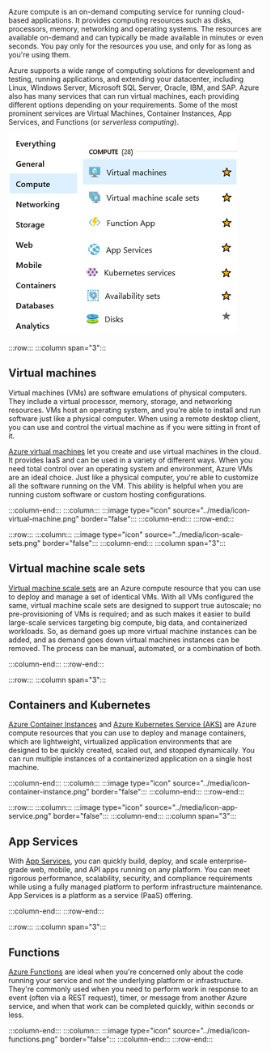 Azure compute is an on-demand computing service for running cloud-based applications. It provides computing resources such as disks, processors, memory, networking and operating systems. The resources are available on-demand and can typically be made available in minutes or even seconds. You pay only for the resources you use, and only for as long as you're using them.

Azure supports a wide range of computing solutions for development and testing, running applications, and extending your datacenter, including Linux, Windows Server, Microsoft SQL Server, Oracle, IBM, and SAP. Azure also has many services that can run virtual machines, each providing different options depending on your requirements. Some of the most prominent services are Virtual Machines, Container Instances, App Services, and Functions (or _serverless computing_).

![Screenshot of the portal compute services page including virtual machines and containers.](../media/compute-services.png)

:::row:::
  :::column span="3":::

## Virtual machines

Virtual machines (VMs) are software emulations of physical computers. They include a virtual processor, memory, storage, and networking resources. VMs host an operating system, and you're able to install and run software just like a physical computer. When using a remote desktop client, you can use and control the virtual machine as if you were sitting in front of it.

[Azure virtual machines](https://azure.microsoft.com/services/virtual-machines/?azure-portal=true) let you create and use virtual machines in the cloud. It provides IaaS and can be used in a variety of different ways. When you need total control over an operating system and environment, Azure VMs are an ideal choice. Just like a physical computer, you're able to customize all the software running on the VM. This ability is helpful when you are running custom software or custom hosting configurations. 

  :::column-end:::
  :::column:::
    :::image type="icon" source="../media/icon-virtual-machine.png" border="false":::
  :::column-end:::
:::row-end:::

:::row:::
  :::column:::
    :::image type="icon" source="../media/icon-scale-sets.png" border="false":::
  :::column-end:::
  :::column span="3":::

## Virtual machine scale sets

[Virtual machine scale sets](https://azure.microsoft.com/services/virtual-machine-scale-sets?azure-portal=true) are an Azure compute resource that you can use to deploy and manage a set of identical VMs. With all VMs configured the same, virtual machine scale sets are designed to support true autoscale; no pre-provisioning of VMs is required; and as such makes it easier to build large-scale services targeting big compute, big data, and containerized workloads. So, as demand goes up more virtual machine instances can be added, and as demand goes down virtual machines instances can be removed. The process can be manual, automated, or a combination of both. 

  :::column-end:::
:::row-end:::

:::row:::
  :::column span="3":::

## Containers and Kubernetes

[Azure Container Instances](https://azure.microsoft.com/services/container-instances?azure-portal=true) and [Azure Kubernetes Service (AKS)](https://azure.microsoft.com/services/kubernetes-service?azure-portal=true) are Azure compute resources that you can use to deploy and manage containers, which are lightweight, virtualized application environments that are designed to be quickly created, scaled out, and stopped dynamically. You can run multiple instances of a containerized application on a single host machine.

  :::column-end:::
  :::column:::
    :::image type="icon" source="../media/icon-container-instance.png" border="false":::
  :::column-end:::
:::row-end:::

:::row:::
  :::column:::
    :::image type="icon" source="../media/icon-app-service.png" border="false":::
  :::column-end:::
  :::column span="3":::

## App Services

With [App Services](https://azure.microsoft.com/services/app-service?azure-portal=true), you can quickly build, deploy, and scale enterprise-grade web, mobile, and API apps running on any platform. You can meet rigorous performance, scalability, security, and compliance requirements while using a fully managed platform to perform infrastructure maintenance. App Services is a platform as a service (PaaS) offering. 

  :::column-end:::
:::row-end:::

:::row:::
  :::column span="3":::

## Functions

[Azure Functions](https://azure.microsoft.com/services/functions?azure-portal=true) are ideal when you're concerned only about the code running your service and not the underlying platform or infrastructure. They're commonly used when you need to perform work in response to an event (often via a REST request), timer, or message from another Azure service, and when that work can be completed quickly, within seconds or less. 

  :::column-end:::
  :::column:::
    :::image type="icon" source="../media/icon-functions.png" border="false":::
  :::column-end:::
:::row-end:::
